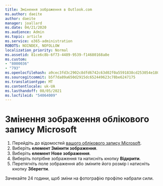 ```yaml
---
title: Змінення зображення в Outlook.com
ms.author: daeite
author: daeite
manager: joallard
ms.date: 04/21/2020
ms.audience: Admin
ms.topic: article
ms.service: o365-administration
ROBOTS: NOINDEX, NOFOLLOW
localization_priority: Normal
ms.assetid: 81ce6c8b-6f73-4489-9539-f14680168a8e
ms.custom:
- "8000036"
- "793"
ms.openlocfilehash: a9cec3fd3c2902c8dfd6742c63d02f0a5591838cd253054e18052cf67648ec1b
ms.sourcegitcommit: b5f7da89a650d2915dc652449623c78be6247175
ms.translationtype: MT
ms.contentlocale: uk-UA
ms.lasthandoff: 08/05/2021
ms.locfileid: "54064009"
---
```

# <a name="change-your-microsoft-account-picture"></a>Змінення зображення облікового запису Microsoft

1. Перейдіть до відомостей [вашого облікового запису Microsoft](https://go.microsoft.com/fwlink/p/?linkid=860841).
2. Виберіть **елемент Змінити зображення**.
3. Виберіть **елемент Нове зображення**.
4. Виберіть потрібне зображення та натисніть кнопку **Відкрити**.
5. Перетягніть поле зображення або зміните його розмір і натисніть кнопку **Зберегти**.

Зачекайте 24 години, щоб зміни на фотографію профілю набрали сили.